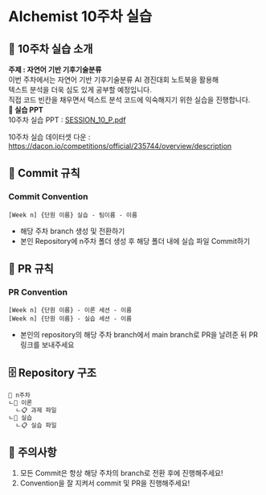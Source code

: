 # AIchemist 10주차 실습

## 🌼 10주차 실습 소개
**주제 : 자연어 기반 기후기술분류**   
이번 주차에서는 자연어 기반 기후기술분류 AI 경진대회 노트북을 활용해   
텍스트 분석을 더욱 심도 있게 공부할 예정입니다.   
직접 코드 빈칸을 채우면서 텍스트 분석 코드에 익숙해지기 위한 실습을 진행합니다.   
**📔 실습 PPT**   
10주차 실습 PPT : [SESSION_10_P.pdf](https://github.com/user-attachments/files/15863354/SESSION_10_P.pdf)   

10주차 실습 데이터셋 다운 :    https://dacon.io/competitions/official/235744/overview/description


## 🌱 Commit 규칙  
### Commit Convention      
    [Week n] {단원 이름} 실습 - 팀이름 - 이름       
+ 해당 주차 branch 생성 및 전환하기 
+ 본인 Repository에 n주차 폴더 생성 후 해당 폴더 내에 실습 파일 Commit하기 
## 🌱 PR 규칙       
### PR Convention         
    [Week n] {단원 이름} - 이론 세션 - 이름   
    [Week n] {단원 이름} - 실습 세션 - 이름      
+ 본인의 repository의 해당 주차 branch에서 main branch로 PR을 날려준 뒤 PR 링크를 보내주세요
## 🗄 Repository 구조
```bash
📁 n주차
ㄴ📁 이론
  ㄴ📋 과제 파일
ㄴ📁 실습
  ㄴ📋 실습 파일
``` 
## 🚨 주의사항   
1. 모든 Commit은 항상 해당 주차의 branch로 전환 후에 진행해주세요!
2. Convention을 잘 지켜서 commit 및 PR을 진행해주세요!






